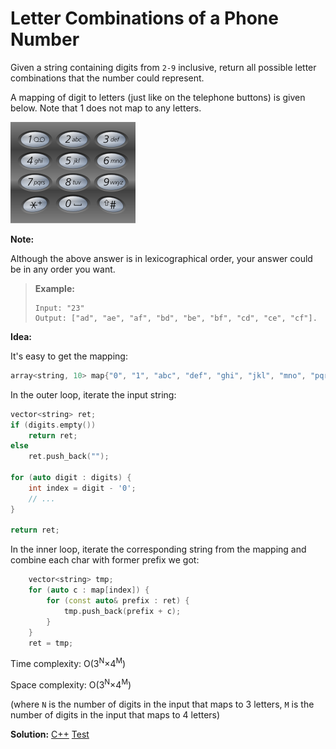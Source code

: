 # Letter Combinations of a Phone Number

Given a string containing digits from `2-9` inclusive, return all possible letter combinations that the number could represent.

A mapping of digit to letters (just like on the telephone buttons) is given below. Note that 1 does not map to any letters.

![keyboard](./Telephone-keypad.png)

**Note:**

Although the above answer is in lexicographical order, your answer could be in any order you want.

> **Example:**
>
> ```
> Input: "23"
> Output: ["ad", "ae", "af", "bd", "be", "bf", "cd", "ce", "cf"].
> ```



**Idea:**

It's easy to get the mapping:

```cpp
array<string, 10> map{"0", "1", "abc", "def", "ghi", "jkl", "mno", "pqrs", "tuv", "wxyz"};
```

In the outer loop, iterate the input string:

```cpp
vector<string> ret;
if (digits.empty())
	return ret;
else
	ret.push_back("");

for (auto digit : digits) {
	int index = digit - '0';
    // ...
}

return ret;
```

In the inner loop, iterate the corresponding string from the mapping and combine each char with former prefix we got:

```cpp
    vector<string> tmp;
    for (auto c : map[index]) {
        for (const auto& prefix : ret) {
            tmp.push_back(prefix + c);
        }
    }
    ret = tmp;
```



Time complexity: O(3<sup>N</sup>×4<sup>M</sup>)

Space complexity: O(3<sup>N</sup>×4<sup>M</sup>)

(where `N` is the number of digits in the input that maps to 3 letters, `M` is the number of digits in the input that maps to 4 letters)



**Solution:** [C++](./solution.h)	[Test](./Test.cpp)